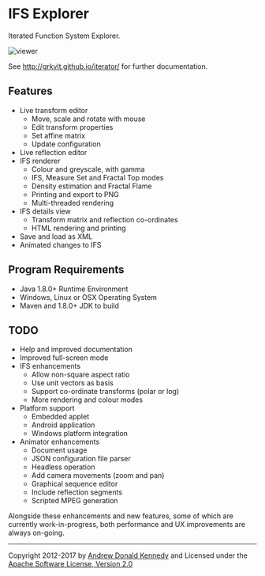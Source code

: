 IFS Explorer
============

Iterated Function System Explorer.

![viewer](http://grkvlt.github.io/iterator/images/viewer-overlay-grid.png)

See <http://grkvlt.github.io/iterator/> for further documentation.

## Features

- Live transform editor
  - Move, scale and rotate with mouse
  - Edit transform properties
  - Set affine matrix
  - Update configuration
- Live reflection editor
- IFS renderer
  - Colour and greyscale, with gamma
  - IFS, Measure Set and Fractal Top modes
  - Density estimation and Fractal Flame
  - Printing and export to PNG
  - Multi-threaded rendering
- IFS details view
  - Transform matrix and reflection co-ordinates
  - HTML rendering and printing
- Save and load as XML
- Animated changes to IFS

## Program Requirements

- Java 1.8.0+ Runtime Environment
- Windows, Linux or OSX Operating System
- Maven and 1.8.0+ JDK to build

## TODO

- Help and improved documentation
- Improved full-screen mode
- IFS enhancements
  - Allow non-square aspect ratio
  - Use unit vectors as basis
  - Support co-ordinate transforms (polar or log)
  - More rendering and colour modes
- Platform support
  - Embedded applet
  - Android application
  - Windows platform integration
- Animator enhancements
  - Document usage
  - JSON configuration file parser
  - Headless operation
  - Add camera movements (zoom and pan)
  - Graphical sequence editor
  - Include reflection segments
  - Scripted MPEG generation

Alongside these enhancements and new features, some of which are
currently work-in-progress, both performance and UX improvements
are always on-going.

----
Copyright 2012-2017 by [Andrew Donald Kennedy](mailto:andrew.international+iterator@gmail.com) and
Licensed under the [Apache Software License, Version 2.0](http://www.apache.org/licenses/LICENSE-2.0)
